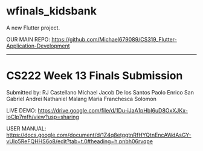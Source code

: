 # wfinals_kidsbank

A new Flutter project.

OUR MAIN REPO: https://github.com/Michael679089/CS319_Flutter-Application-Development


----

# CS222 Week 13 Finals Submission
Submitted by:
RJ Castellano
Michael Jacob De los Santos 
Paolo Enrico San Gabriel
Andrei Nathaniel Malang
Maria Franchesca Solomon
	

LIVE DEMO: https://drive.google.com/file/d/1Du-iJaA1pHbI6uD8OxXJKx-ioClp7mfh/view?usp=sharing

USER MANUAL: https://docs.google.com/document/d/1Z4q8etggtnRfHYQtnEncAWdAsGY-vUIo5ReFQHHS6o8/edit?tab=t.0#heading=h.pnbh06rvqpe
 


